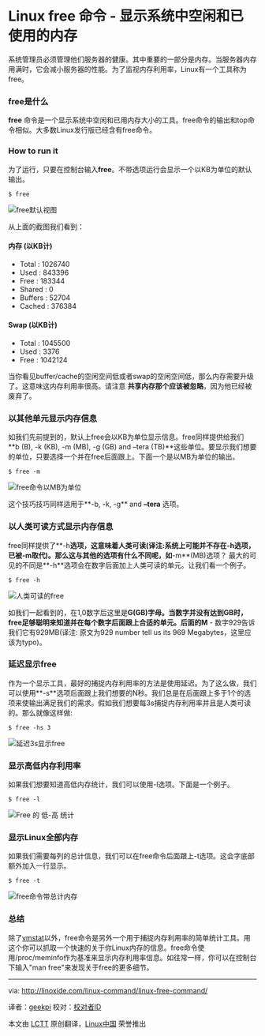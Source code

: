 Linux free 命令 - 显示系统中空闲和已使用的内存
================================================================================
系统管理员必须管理他们服务器的健康。其中重要的一部分是内存。当服务器内存用满时，它会减小服务器的性能。为了监视内存利用率，Linux有一个工具称为free。

### free是什么 ###

**free** 命令是一个显示系统中空闲和已用内存大小的工具。free命令的输出和top命令相似。大多数Linux发行版已经含有free命令。

### How to run it ###

为了运行，只要在控制台输入**free**。不带选项运行会显示一个以KB为单位的默认输出。

    $ free

![free默认视图](http://linoxide.com/wp-content/uploads/2013/12/free_default.png)

从上面的截图我们看到：

#### 内存 (以KB计) ####

- Total : 1026740
- Used : 843396
- Free : 183344
- Shared : 0
- Buffers : 52704
- Cached : 376384

#### Swap (以KB计) ####

- Total : 1045500
- Used : 3376
- Free : 1042124 

当你看见buffer/cache的空闲空间低或者swap的空闲空间低，那么内存需要升级了。这意味这内存利用率很高。请注意 **共享内存那个应该被忽略**，因为他已经被废弃了。

### 以其他单元显示内存信息 ###

如我们先前提到的，默认上free会以KB为单位显示信息。free同样提供给我们 **b (B), -k (KB), -m (MB), -g (GB) and –tera (TB)**这些单位。要显示我们想要的单位，只要选择一个并在free后面跟上。下面一个是以MB为单位的输出。

    $ free -m

![free命令以MB为单位](http://linoxide.com/wp-content/uploads/2013/12/free_m.png)

这个技巧技巧同样适用于**-b, -k, -g** and **–tera** 选项。

### 以人类可读方式显示内存信息 ###

free同样提供了**-h**选项，这意味着人类可读(译注:系统上可能并不存在-h选项，已被-m取代)。那么这与其他的选项有什么不同呢，如**-m**(MB)选项？ 最大的可见的不同是**-h**选项会在数字后面加上人类可读的单元。让我们看一个例子。

    $ free -h

![人类可读的free](http://linoxide.com/wp-content/uploads/2013/12/free_h.png)

如我们一起看到的，在1,0数字后这里是**G(GB)**字母。当数字并没有达到GB时，free足够聪明来知道并在每个数字后面跟上合适的单元。后面的**M** - 数字929告诉我们它有929MB(译注: 原文为929 number tell us its 969 Megabytes，这里应该为typo)。

### 延迟显示free ###

作为一个显示工具，最好的捕捉内存利用率的方法是使用延迟。为了这么做，我们可以使用**-s**选项后面跟上我们想要的N秒。我们总是在后面跟上多于1个的选项来使输出满足我们的需求。假如我们想要每3s捕捉内存利用率并且是人类可读的。那么就像这样做:

    $ free -hs 3

![延迟3s显示free](http://linoxide.com/wp-content/uploads/2013/12/free_hs3.png)

### 显示高低内存利用率 ###

如果我们想要知道高低内存统计，我们可以使用-l选项。下面是一个例子。

    $ free -l

![Free 的 低-高 统计](http://linoxide.com/wp-content/uploads/2013/12/free_l.png)

### 显示Linux全部内存 ###

如果我们需要每列的总计信息，我们可以在free命令后面跟上-t选项。这会字底部额外加入一行显示。

    $ free -t

![free命令带总计内存](http://linoxide.com/wp-content/uploads/2013/12/free_t.png)

### 总结 ###

除了[vmstat][1]以外，free命令是另外一个用于捕捉内存利用率的简单统计工具。用这个你可以抓取一个快速的关于你Linux内存的信息。free命令使用/proc/meminfo作为基准来显示内存利用率信息。如往常一样，你可以在控制台下输入"man free"来发现关于free的更多细节。

--------------------------------------------------------------------------------

via: http://linoxide.com/linux-command/linux-free-command/

译者：[geekpi](https://github.com/geekpi) 校对：[校对者ID](https://github.com/校对者ID)

本文由 [LCTT](https://github.com/LCTT/TranslateProject) 原创翻译，[Linux中国](http://linux.cn/) 荣誉推出

[1]:http://linoxide.com/linux-command/linux-vmstat-command-tool-report-virtual-memory-statistics/
